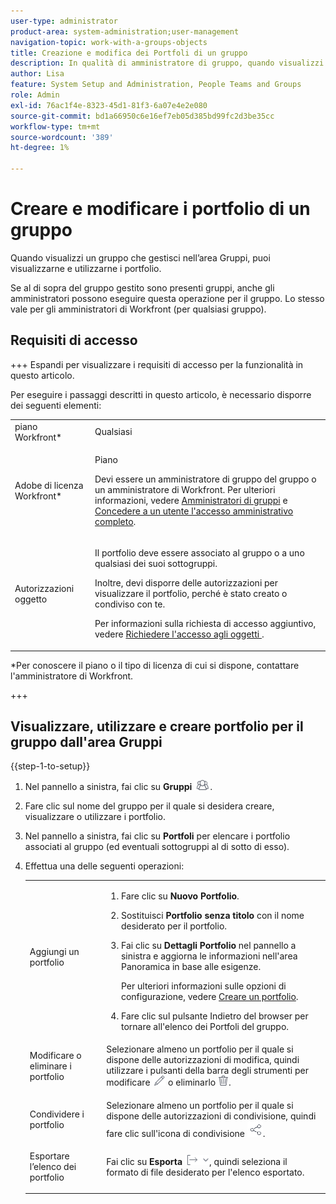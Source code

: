 ```yaml
---
user-type: administrator
product-area: system-administration;user-management
navigation-topic: work-with-a-groups-objects
title: Creazione e modifica dei Portfoli di un gruppo
description: In qualità di amministratore di gruppo, quando visualizzi un gruppo che gestisci nell’area Gruppi, puoi visualizzare e utilizzare i relativi portfolio.
author: Lisa
feature: System Setup and Administration, People Teams and Groups
role: Admin
exl-id: 76ac1f4e-8323-45d1-81f3-6a07e4e2e080
source-git-commit: bd1a66950c6e16ef7eb05d385bd99fc2d3be35cc
workflow-type: tm+mt
source-wordcount: '389'
ht-degree: 1%

---
```


# Creare e modificare i portfolio di un gruppo

Quando visualizzi un gruppo che gestisci nell’area Gruppi, puoi visualizzarne e utilizzarne i portfolio.

Se al di sopra del gruppo gestito sono presenti gruppi, anche gli amministratori possono eseguire questa operazione per il gruppo. Lo stesso vale per gli amministratori di Workfront (per qualsiasi gruppo).

## Requisiti di accesso

+++ Espandi per visualizzare i requisiti di accesso per la funzionalità in questo articolo.

Per eseguire i passaggi descritti in questo articolo, è necessario disporre dei seguenti elementi:

<table style="table-layout:auto"> 
 <col> 
 <col> 
 <tbody> 
  <tr> 
   <td role="rowheader">piano Workfront*</td> 
   <td>Qualsiasi</td> 
  </tr> 
  <tr> 
   <td role="rowheader">Adobe di licenza Workfront*</td> 
   <td> <p>Piano </p> <p>Devi essere un amministratore di gruppo del gruppo o un amministratore di Workfront. Per ulteriori informazioni, vedere <a href="../../../administration-and-setup/manage-groups/group-roles/group-administrators.md" class="MCXref xref">Amministratori di gruppi</a> e <a href="../../../administration-and-setup/add-users/configure-and-grant-access/grant-a-user-full-administrative-access.md" class="MCXref xref">Concedere a un utente l'accesso amministrativo completo</a>.</p> </td> 
  </tr> 
  <tr> 
   <td role="rowheader">Autorizzazioni oggetto</td> 
   <td> <p>Il portfolio deve essere associato al gruppo o a uno qualsiasi dei suoi sottogruppi.</p> <p>Inoltre, devi disporre delle autorizzazioni per visualizzare il portfolio, perché è stato creato o condiviso con te.</p> <p>Per informazioni sulla richiesta di accesso aggiuntivo, vedere <a href="../../../workfront-basics/grant-and-request-access-to-objects/request-access.md" class="MCXref xref">Richiedere l'accesso agli oggetti </a>.</p> </td> 
  </tr> 
 </tbody> 
</table>

&#42;Per conoscere il piano o il tipo di licenza di cui si dispone, contattare l&#39;amministratore di Workfront.

+++

## Visualizzare, utilizzare e creare portfolio per il gruppo dall&#39;area Gruppi

{{step-1-to-setup}}

1. Nel pannello a sinistra, fai clic su **Gruppi** ![](assets/groups-icon.png).

1. Fare clic sul nome del gruppo per il quale si desidera creare, visualizzare o utilizzare i portfolio.
1. Nel pannello a sinistra, fai clic su **Portfoli** per elencare i portfolio associati al gruppo (ed eventuali sottogruppi al di sotto di esso).
1. Effettua una delle seguenti operazioni:

   <table style="table-layout:auto"> 
    <col> 
    <col> 
    <tbody> 
     <tr> 
      <td role="rowheader">Aggiungi un portfolio</td> 
      <td> 
       <ol> 
        <li value="1"> <p>Fare clic su <strong>Nuovo Portfolio</strong>.</p> </li> 
        <li value="2">Sostituisci <strong>Portfolio senza titolo</strong> con il nome desiderato per il portfolio.</li>
        <li value="3"><p>Fai clic su <strong>Dettagli Portfolio</strong> nel pannello a sinistra e aggiorna le informazioni nell'area Panoramica in base alle esigenze.</p>
        <p>Per ulteriori informazioni sulle opzioni di configurazione, vedere <a href="/help/quicksilver/manage-work/portfolios/create-and-manage-portfolios/create-portfolios.md" class="MCXref xref">Creare un portfolio</a>.</p></li>
        <li value="4">Fare clic sul pulsante Indietro del browser per tornare all'elenco dei Portfoli del gruppo.</li> 
       </ol> </td>
     </tr> 
     <tr> 
      <td role="rowheader"> <p>Modificare o eliminare i portfolio</p> </td> 
      <td> <p>Selezionare almeno un portfolio per il quale si dispone delle autorizzazioni di modifica, quindi utilizzare i pulsanti della barra degli strumenti per modificare <img src="assets/edit-icon.png"> o eliminarlo <img src="assets/delete.png">.</p> </td> 
     </tr> 
     <tr> 
      <td role="rowheader">Condividere i portfolio</td> 
      <td>Selezionare almeno un portfolio per il quale si dispone delle autorizzazioni di condivisione, quindi fare clic sull'icona di condivisione <img src="assets/share-icon.png">.</td> 
     </tr> 
     <tr> 
      <td role="rowheader"> <p>Esportare l’elenco dei portfolio</p> </td> 
      <td>Fai clic su <strong>Esporta</strong> <img src="assets/export.png">, quindi seleziona il formato di file desiderato per l'elenco esportato.</td> 
     </tr> 
    </tbody> 
   </table>
